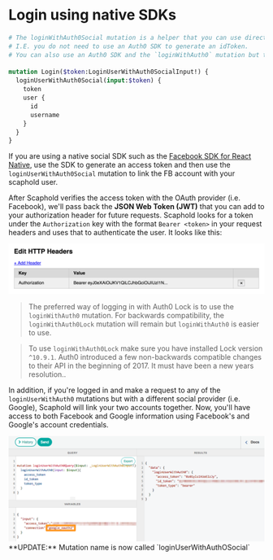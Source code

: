 # Login using native SDKs

```graphql
# The loginWithAuth0Social mutation is a helper that you can use directly with native social SDKs.
# I.E. you do not need to use an Auth0 SDK to generate an idToken.
# You can also use an Auth0 SDK and the `loginWithAuth0` mutation but this requires one more step on your side.

mutation Login($token:LoginUserWithAuth0SocialInput!) {
  loginUserWithAuth0Social(input:$token) {
    token
    user {
      id
      username
    }
  }
}
```

If you are using a native social SDK such as the [Facebook SDK for React Native](https://github.com/facebook/react-native-fbsdk), use the SDK to generate an access token
and then use the `loginUserWithAuth0Social` mutation to link the FB account with your scaphold user.

After Scaphold verifies the access token with the OAuth provider (i.e. Facebook), we'll pass back the **JSON Web Token (JWT)** that you can add to your authorization header for future requests.
Scaphold looks for a token under the `Authorization` key with the format `Bearer <token>` in your request headers and uses that to authenticate the user. It looks like this:

<img src="/images/integrations/Insert_Jwt_Header.png" alt="Set JWT token in header">

> The preferred way of logging in with Auth0 Lock is to use the `loginWithAuth0` mutation. For backwards compatibility,
the `loginWithAuth0Lock` mutation will remain but `loginWithAuth0` is easier to use.

> To use `loginWithAuth0Lock` make sure you have installed Lock version `^10.9.1`. Auth0 introduced
a few non-backwards compatible changes to their API in the beginning of 2017. It must have been
a new years resolution..

In addition, if you're logged in and make a request to any of the `loginUserWithAuth0` mutations but with a different social provider (i.e. Google),
Scaphold will link your two accounts together. Now, you'll have access to both Facebook and Google information using Facebook's and Google's account credentials.

<img src="/images/integrations/Link_Google_User.png" alt="Link Google account">

<aside class="notice">
  **UPDATE:** Mutation name is now called `loginUserWithAuthOSocial`
</aside>